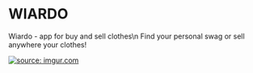 # WIARDO
Wiardo - app for buy and sell clothes\n
Find your personal swag or sell anywhere your clothes!

<a href="https://imgur.com/q848XRV"><img src="https://i.imgur.com/q848XRV.jpg" title="source: imgur.com" /></a>
